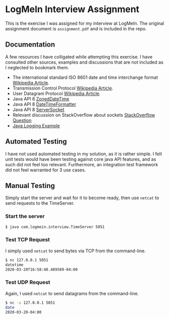 # LogMeIn Interview Assignment

This is the exercise I was assigned for my interview at LogMeIn.
The original assignment document is `assignment.pdf` and is included in the repo.

## Documentation

A few resources I have colligated while attempting this exercise. I have consulted other sources, examples and discussions that are not included as I neglected to bookmark them.

* The international standard ISO 8601 date and time interchange format [Wikipedia Article](https://en.wikipedia.org/wiki/ISO_8601).
* Transmission Control Protocol [Wikipedia Article](https://en.wikipedia.org/wiki/Transmission_Control_Protocol).
* User Datagram Protocol [Wikipedia Article](https://en.wikipedia.org/wiki/User_Datagram_Protocol).
* Java API 8 [ZonedDateTime](https://docs.oracle.com/javase/8/docs/api/java/time/ZonedDateTime.html)
* Java API 8 [DateTimeFormatter](https://docs.oracle.com/javase/8/docs/api/java/time/ZonedDateTime.html)
* Java API 8 [ServerSocket](https://docs.oracle.com/javase/8/docs/api/java/net/ServerSocket.html)
* Relevant discussion on StackOverflow about sockets [StackOverflow Question](https://stackoverflow.com/questions/10240694/java-socket-api-how-to-tell-if-a-connection-has-been-closed/10241044#10241044)
* [Java Logging Example](https://examples.javacodegeeks.com/core-java/util/logging/java-util-logging-example/)

## Automated Testing

I have not used automated testing in my solution, as it is rather simple. I felt unit tests would have been testing against core java API features, and as such did not feel too relevant. Furthermore, an integration test framework did not feel warranted for 3 use cases.

## Manual Testing

Simply start the server and wait for it to become ready, then use `netcat` to send requests to the TimeServer.

### Start the server

```sh
$ java com.logmein.interview.TimeServer 5051
```

### Test TCP Request

I simply used `netcat` to send bytes via TCP from the command-line.

```sh
$ nc 127.0.0.1 5051
datetime
2020-03-20T16:58:40.489589-04:00
```

### Test UDP Request

Again, I used `netcat` to send datagrams from the command-line.

```sh
$ nc -u 127.0.0.1 5051
date
2020-03-20-04:00
```